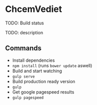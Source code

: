 # ChcemVediet
TODO: Build status

TODO: description
## Commands
* Install dependencies
 * `npm install` (runs `bower update` aswell)
* Build and start watching
 * `gulp serve`
* Build production ready version
 * `gulp`
* Get google pagespeed results
 * `gulp pagespeed`
